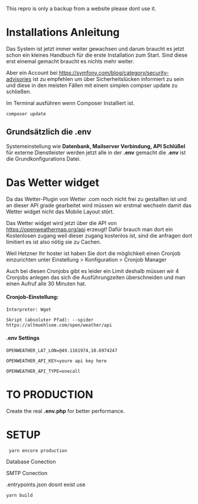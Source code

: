 This repro is only a backup from a website please dont use it.

# Installations Anleitung
Das System ist jetzt immer weiter gewachsen und darum braucht es 
jetzt schon ein kleines Handbuch für die erste Installation zum 
Start.  Sind diese erst einemal gemacht braucht es nichts mehr weiter.  

Aber ein Account bei https://symfony.com/blog/category/security-advisories 
ist zu empfehlen um über Sicherheitslücken informiert zu sein und diese in den 
meisten Fällen mit einem simplen compser update zu schließen.

Im Terminal ausführen wenn Composer Installiert ist.

`composer update`

## Grundsätzlich die .env
Systemeinstellung wie **Datenbank, Mailserver Verbindung, API Schlüßel** für externe Dienstleister werden jetzt alle in der **.env**  gemacht die **.env** ist die Grundkonfigurations Datei.

# Das Wetter widget
Da das Wetter-Plugin von Wetter .com noch nicht frei zu gestallten ist und an dieser API grade gearbeitet wird müssen wir erstmal wechseln damit das Wetter widget nicht das Mobile Layout stört.

Das Wetter widget wird jetzt über die API von https://openweathermap.org/api erzeugt!  Dafür brauch man dort ein Kostenlosen zugang weil dieser zugang kostenlos ist,  sind die anfragen dort limitiert es ist also nötig sie zu Cachen.

Weil Hetzner Ihr hoster ist haben Sie dort die möglichkeit einen Cronjob einzurichten unter Einstellung > Konfiguration > Cronjob Manager 

Auch bei diesen Cronjobs gibt es leider ein Limit deshalb müssen wir 4 Cronjobs anlegen das sich die Ausführungzeiten überschneiden und man einen Aufruf alle 30 Minuten hat.

#### Cronjob-Einstellung:

`Interpreter: Wget`

`Skript (absoluter Pfad): --spider https://altmuehlsee.com/open/weather/api`

#### .env Settings
`OPENWEATHER_LAT_LON=@49.1161974,10.6974247`

`OPENWEATHER_API_KEY=youre api key here`

`OPENWEATHER_API_TYPE=onecall`

# TO PRODUCTION

Create the real **.env.php** for better performance.

# SETUP

` yarn encore production`

Database Conection

SMTP Conection

.entrypoints.json dosnt exist use

`yarn build`
